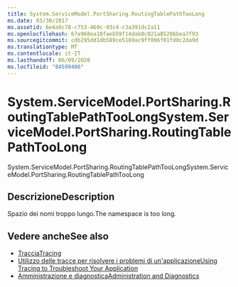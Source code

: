 ```yaml
---
title: System.ServiceModel.PortSharing.RoutingTablePathTooLong
ms.date: 03/30/2017
ms.assetid: 6e4a9c78-c753-469c-93c4-c3a391dc2a11
ms.openlocfilehash: 67e968ea18faeb59f14dab8c021a85206bea7f93
ms.sourcegitcommit: cdb295dd1db589ce5169ac9ff096f01fd0c2da9d
ms.translationtype: MT
ms.contentlocale: it-IT
ms.lasthandoff: 06/09/2020
ms.locfileid: "84599406"
---
```

# <a name="systemservicemodelportsharingroutingtablepathtoolong"></a><span data-ttu-id="7c65a-102">System.ServiceModel.PortSharing.RoutingTablePathTooLong</span><span class="sxs-lookup"><span data-stu-id="7c65a-102">System.ServiceModel.PortSharing.RoutingTablePathTooLong</span></span>
<span data-ttu-id="7c65a-103">System.ServiceModel.PortSharing.RoutingTablePathTooLong</span><span class="sxs-lookup"><span data-stu-id="7c65a-103">System.ServiceModel.PortSharing.RoutingTablePathTooLong</span></span>  
  
## <a name="description"></a><span data-ttu-id="7c65a-104">Descrizione</span><span class="sxs-lookup"><span data-stu-id="7c65a-104">Description</span></span>  
 <span data-ttu-id="7c65a-105">Spazio dei nomi troppo lungo.</span><span class="sxs-lookup"><span data-stu-id="7c65a-105">The namespace is too long.</span></span>  
  
## <a name="see-also"></a><span data-ttu-id="7c65a-106">Vedere anche</span><span class="sxs-lookup"><span data-stu-id="7c65a-106">See also</span></span>

- [<span data-ttu-id="7c65a-107">Traccia</span><span class="sxs-lookup"><span data-stu-id="7c65a-107">Tracing</span></span>](index.md)
- [<span data-ttu-id="7c65a-108">Utilizzo delle tracce per risolvere i problemi di un'applicazione</span><span class="sxs-lookup"><span data-stu-id="7c65a-108">Using Tracing to Troubleshoot Your Application</span></span>](using-tracing-to-troubleshoot-your-application.md)
- [<span data-ttu-id="7c65a-109">Amministrazione e diagnostica</span><span class="sxs-lookup"><span data-stu-id="7c65a-109">Administration and Diagnostics</span></span>](../index.md)
